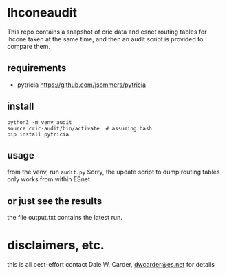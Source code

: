 # lhconeaudit

This repo contains a snapshot of cric data and esnet routing tables for lhcone
taken at the same time, and then an audit script is provided to compare them.

## requirements
- pytricia https://github.com/jsommers/pytricia

## install
```
python3 -m venv audit
source cric-audit/bin/activate  # assuming bash
pip install pytricia
```

## usage
from the venv, run `audit.py`
Sorry, the update script to dump routing tables only works from within ESnet.

## or just see the results
the file output.txt contains the latest run.

# disclaimers, etc.
this is all best-effort
contact Dale W. Carder, dwcarder@es.net for details
